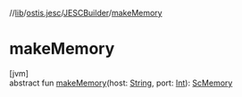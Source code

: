 //[lib](../../../index.md)/[ostis.jesc](../index.md)/[JESCBuilder](index.md)/[makeMemory](make-memory.md)

# makeMemory

[jvm]\
abstract fun [makeMemory](make-memory.md)(host: [String](https://kotlinlang.org/api/latest/jvm/stdlib/kotlin/-string/index.html), port: [Int](https://kotlinlang.org/api/latest/jvm/stdlib/kotlin/-int/index.html)): [ScMemory](../../ostis.jesc.memory/-sc-memory/index.md)
